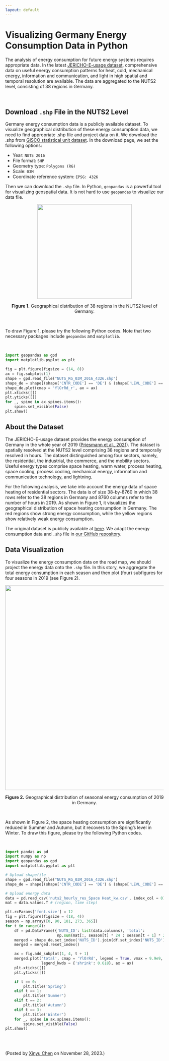 ```yaml
---
layout: default
---
```


# Visualizing Germany Energy Consumption Data in Python

The analysis of energy consumption for future energy systems requires appropriate data. In the latest [JERICHO-E-usage dataset](https://www.nature.com/articles/s41597-021-00907-w), comprehensive data on useful energy consumption patterns for heat, cold, mechanical energy, information and communication, and light in high spatial and temporal resolution are available. The data are aggregated to the NUTS2 level, consisting of 38 regions in Germany.

<br>

## Download `.shp` File in the NUTS2 Level

Germany energy consumption data is a publicly available dataset. To visualize geographical distribution of these energy consumption data, we need to find appropriate .shp file and project data on it. We download the .shp from [GISCO statistical unit dataset](https://ec.europa.eu/eurostat/web/gisco/geodata/reference-data/administrative-units-statistical-units/nuts). In the download page, we set the following options:

- Year: `NUTS 2016`
- File format: `SHP`
- Geometry type: `Polygons (RG)`
- Scale: `03M`
- Coordinate reference system: `EPSG: 4326`

Then we can download the `.shp` file. In Python, `geopandas` is a powerful tool for visualizing geospatial data. It is not hard to use `geopandas` to visualize our data file.


<p align="center">
<img align="middle" src="https://spatiotemporal-data.github.io/images/Germany_shape.png" width="300" />
</p>

<p align = "center">
<b>Figure 1.</b> Geographical distribution of 38 regions in the NUTS2 level of Germany.
</p>

<br>

To draw Figure 1, please try the following Python codes. Note that two necessary packages include `geopandas` and `matplotlib`.

<br>

```python
import geopandas as gpd
import matplotlib.pyplot as plt

fig = plt.figure(figsize = (14, 8))
ax = fig.subplots(1)
shape = gpd.read_file("NUTS_RG_03M_2016_4326.shp")
shape_de = shape[(shape['CNTR_CODE'] == 'DE') & (shape['LEVL_CODE'] == 2)]
shape_de.plot(cmap = 'YlOrRd_r', ax = ax)
plt.xticks([])
plt.yticks([])
for _, spine in ax.spines.items():
    spine.set_visible(False)
plt.show()
```

## About the Dataset

The JERICHO-E-usage dataset provides the energy consumption of Germany in the whole year of 2019 ([Priesmann et al., 2021](https://doi.org/10.1038/s41597-021-00907-w)). The dataset is spatially resolved at the NUTS2 level comprising 38 regions and temporally resolved in hours. The dataset distinguished among four sectors, namely, the residential, the industrial, the commerce, and the mobility sectors. Useful energy types comprise space heating, warm water, process heating, space cooling, process cooling, mechanical energy, information and communication technology, and lightning.

For the following analysis, we take into account the energy data of space heating of residential sectors. The data is of size 38-by-8760 in which 38 rows refer to the 38 regions in Germany and 8760 columns refer to the number of hours in 2019. As shown in Figure 1, it visualizes the geographical distribution of space heating consumption in Germany. The red regions show strong energy consumption, while the yellow regions show relatively weak energy consumption.

The original dataset is publicly available at [here](https://springernature.figshare.com/collections/Time_series_of_useful_energy_consumption_patterns_for_energy_system_modeling/5245457). We adapt the energy consumption data and `.shp` file in [our GitHub repository](https://github.com/xinychen/vars/tree/main/datasets/energy).

## Data Visualization

To visualize the energy consumption data on the road map, we should project the energy data onto the `.shp` file. In this story, we aggregate the total energy consumption in each season and then plot (four) subfigures for four seasons in 2019 (see Figure 2).

<p align="center">
<img align="middle" src="https://spatiotemporal-data.github.io/images/Germany_energy_dist.png" width="650" />
</p>

<p align = "center">
<b>Figure 2.</b> Geographical distribution of seasonal energy consumption of 2019 in Germany.
</p>

<br>

As shown in Figure 2, the space heating consumption are significantly reduced in Summer and Autumn, but it recovers to the Spring’s level in Winter. To draw this figure, please try the following Python codes.

<br>

```python
import pandas as pd
import numpy as np
import geopandas as gpd
import matplotlib.pyplot as plt

# Upload shapefile
shape = gpd.read_file("NUTS_RG_03M_2016_4326.shp")
shape_de = shape[(shape['CNTR_CODE'] == 'DE') & (shape['LEVL_CODE'] == 2)]

# Upload energy data
data = pd.read_csv('nuts2_hourly_res_Space Heat_kw.csv', index_col = 0)
mat = data.values.T # (region, time step)

plt.rcParams['font.size'] = 12
fig = plt.figure(figsize = (18, 4))
season = np.array([0, 90, 181, 273, 365])
for t in range(4):
    df = pd.DataFrame({'NUTS_ID': list(data.columns), 'total':
                       np.sum(mat[:, season[t] * 24 : season[t + 1] * 24], axis = 1).reshape(-1)})
    merged = shape_de.set_index('NUTS_ID').join(df.set_index('NUTS_ID'))
    merged = merged.reset_index()

    ax = fig.add_subplot(1, 4, t + 1)
    merged.plot('total', cmap = 'YlOrRd', legend = True, vmax = 9.9e9,
                legend_kwds = {'shrink': 0.618}, ax = ax)
    plt.xticks([])
    plt.yticks([])

    if t == 0:
        plt.title('Spring')
    elif t == 1:
        plt.title('Summer')
    elif t == 2:
        plt.title('Autumn')
    elif t == 3:
        plt.title('Winter')
    for _, spine in ax.spines.items():
        spine.set_visible(False)
plt.show()
```

<br>



<br>
<p align="left">(Posted by <a href="https://xinychen.github.io/">Xinyu Chen</a> on November 28, 2023.)</p>
